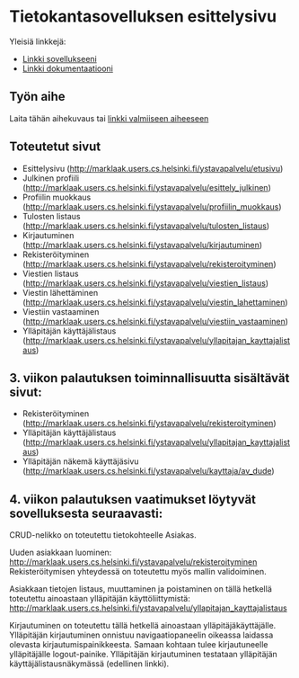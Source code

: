 # Tietokantasovelluksen esittelysivu

Yleisiä linkkejä:

* [Linkki sovellukseeni](https://marklaak.users.cs.helsinki.fi/ystavapalvelu)
* [Linkki dokumentaatiooni](https://www.github.com/koodikettu/Ystavapalvelu/blob/master/doc/Dokumentaatio.pdf)

## Työn aihe

Laita tähän aihekuvaus tai [linkki valmiiseen aiheeseen](http://advancedkittenry.github.io/suunnittelu_ja_tyoymparisto/aiheet/Ystavanvalityspalvelu.html) 

## Toteutetut sivut

* Esittelysivu (http://marklaak.users.cs.helsinki.fi/ystavapalvelu/etusivu)
* Julkinen profiili (http://marklaak.users.cs.helsinki.fi/ystavapalvelu/esittely_julkinen)
* Profiilin muokkaus (http://marklaak.users.cs.helsinki.fi/ystavapalvelu/profiilin_muokkaus)
* Tulosten listaus (http://marklaak.users.cs.helsinki.fi/ystavapalvelu/tulosten_listaus)
* Kirjautuminen (http://marklaak.users.cs.helsinki.fi/ystavapalvelu/kirjautuminen)
* Rekisteröityminen (http://marklaak.users.cs.helsinki.fi/ystavapalvelu/rekisteroityminen)
* Viestien listaus (http://marklaak.users.cs.helsinki.fi/ystavapalvelu/viestien_listaus)
* Viestin lähettäminen (http://marklaak.users.cs.helsinki.fi/ystavapalvelu/viestin_lahettaminen)
* Viestiin vastaaminen (http://marklaak.users.cs.helsinki.fi/ystavapalvelu/viestiin_vastaaminen)
* Ylläpitäjän käyttäjälistaus (http://marklaak.users.cs.helsinki.fi/ystavapalvelu/yllapitajan_kayttajalistaus)

## 3. viikon palautuksen toiminnallisuutta sisältävät sivut:
* Rekisteröityminen (http://marklaak.users.cs.helsinki.fi/ystavapalvelu/rekisteroityminen)
* Ylläpitäjän käyttäjälistaus (http://marklaak.users.cs.helsinki.fi/ystavapalvelu/yllapitajan_kayttajalistaus)
* Ylläpitäjän näkemä käyttäjäsivu (http://marklaak.users.cs.helsinki.fi/ystavapalvelu/kayttaja/av_dude)

## 4. viikon palautuksen vaatimukset löytyvät sovelluksesta seuraavasti:
CRUD-nelikko on toteutettu tietokohteelle Asiakas.

Uuden asiakkaan luominen:
http://marklaak.users.cs.helsinki.fi/ystavapalvelu/rekisteroityminen
Rekisteröitymisen yhteydessä on toteutettu myös mallin validoiminen.

Asiakkaan tietojen listaus, muuttaminen ja poistaminen on tällä hetkellä toteutettu ainoastaan ylläpitäjän käyttöliittymistä:
http://marklaak.users.cs.helsinki.fi/ystavapalvelu/yllapitajan_kayttajalistaus

Kirjautuminen on toteutettu tällä hetkellä ainoastaan ylläpitäjäkäyttäjälle.
Ylläpitäjän kirjautuminen onnistuu navigaatiopaneelin oikeassa laidassa olevasta kirjautumispainikkeesta. Samaan kohtaan tulee kirjautuneelle ylläpitäjälle logout-painike. Ylläpitäjän kirjautuminen testataan ylläpitäjän käyttäjälistausnäkymässä (edellinen linkki).

